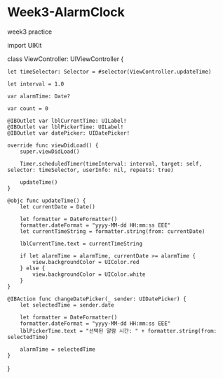 # Week3-AlarmClock
week3 practice

import UIKit

class ViewController: UIViewController {
    
    let timeSelector: Selector = #selector(ViewController.updateTime)
    
    let interval = 1.0
    
    var alarmTime: Date?
    
    var count = 0
    
    @IBOutlet var lblCurrentTime: UILabel!
    @IBOutlet var lblPickerTime: UILabel!
    @IBOutlet var datePicker: UIDatePicker!
    
    override func viewDidLoad() {
        super.viewDidLoad()
        
        Timer.scheduledTimer(timeInterval: interval, target: self, selector: timeSelector, userInfo: nil, repeats: true)
        
        updateTime()
    }

    @objc func updateTime() {
        let currentDate = Date()
        
        let formatter = DateFormatter()
        formatter.dateFormat = "yyyy-MM-dd HH:mm:ss EEE"
        let currentTimeString = formatter.string(from: currentDate)
        
        lblCurrentTime.text = currentTimeString
        
        if let alarmTime = alarmTime, currentDate >= alarmTime {
            view.backgroundColor = UIColor.red
        } else {
            view.backgroundColor = UIColor.white
        }
    }
    
    @IBAction func changeDatePicker(_ sender: UIDatePicker) {
        let selectedTime = sender.date
        
        let formatter = DateFormatter()
        formatter.dateFormat = "yyyy-MM-dd HH:mm:ss EEE"
        lblPickerTime.text = "선택된 알람 시간: " + formatter.string(from: selectedTime)
        
        alarmTime = selectedTime
    }
}
